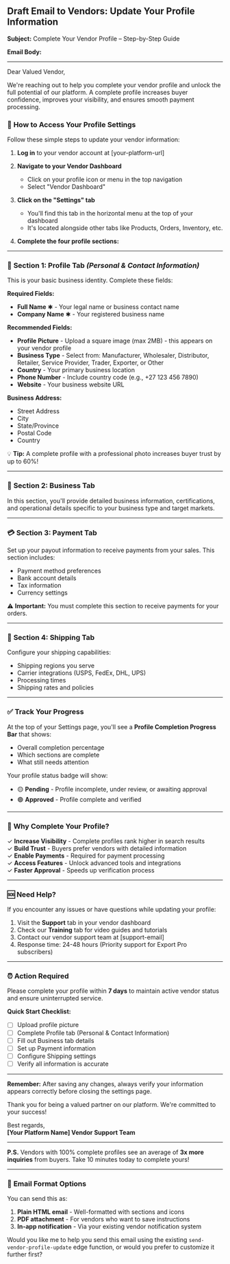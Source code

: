 ## Draft Email to Vendors: Update Your Profile Information

**Subject:** Complete Your Vendor Profile – Step-by-Step Guide

**Email Body:**

---

Dear Valued Vendor,

We're reaching out to help you complete your vendor profile and unlock the full potential of our platform. A complete profile increases buyer confidence, improves your visibility, and ensures smooth payment processing.

### 📍 **How to Access Your Profile Settings**

Follow these simple steps to update your vendor information:

1. **Log in** to your vendor account at [your-platform-url]

2. **Navigate to your Vendor Dashboard** 
   - Click on your profile icon or menu in the top navigation
   - Select "Vendor Dashboard"

3. **Click on the "Settings" tab**
   - You'll find this tab in the horizontal menu at the top of your dashboard
   - It's located alongside other tabs like Products, Orders, Inventory, etc.

4. **Complete the four profile sections:**

---

### 📝 **Section 1: Profile Tab** *(Personal & Contact Information)*

This is your basic business identity. Complete these fields:

**Required Fields:**
- **Full Name** ✱ - Your legal name or business contact name
- **Company Name** ✱ - Your registered business name

**Recommended Fields:**
- **Profile Picture** - Upload a square image (max 2MB) - this appears on your vendor profile
- **Business Type** - Select from: Manufacturer, Wholesaler, Distributor, Retailer, Service Provider, Trader, Exporter, or Other
- **Country** - Your primary business location
- **Phone Number** - Include country code (e.g., +27 123 456 7890)
- **Website** - Your business website URL

**Business Address:**
- Street Address
- City
- State/Province
- Postal Code
- Country

💡 **Tip:** A complete profile with a professional photo increases buyer trust by up to 60%!

---

### 🏢 **Section 2: Business Tab**

In this section, you'll provide detailed business information, certifications, and operational details specific to your business type and target markets.

---

### 💳 **Section 3: Payment Tab**

Set up your payout information to receive payments from your sales. This section includes:
- Payment method preferences
- Bank account details
- Tax information
- Currency settings

⚠️ **Important:** You must complete this section to receive payments for your orders.

---

### 🚚 **Section 4: Shipping Tab**

Configure your shipping capabilities:
- Shipping regions you serve
- Carrier integrations (USPS, FedEx, DHL, UPS)
- Processing times
- Shipping rates and policies

---

### ✅ **Track Your Progress**

At the top of your Settings page, you'll see a **Profile Completion Progress Bar** that shows:
- Overall completion percentage
- Which sections are complete
- What still needs attention

Your profile status badge will show:
- 🟡 **Pending** - Profile incomplete, under review, or awaiting approval
- 🟢 **Approved** - Profile complete and verified

---

### 🎯 **Why Complete Your Profile?**

✓ **Increase Visibility** - Complete profiles rank higher in search results  
✓ **Build Trust** - Buyers prefer vendors with detailed information  
✓ **Enable Payments** - Required for payment processing  
✓ **Access Features** - Unlock advanced tools and integrations  
✓ **Faster Approval** - Speeds up verification process  

---

### 🆘 **Need Help?**

If you encounter any issues or have questions while updating your profile:

1. Visit the **Support** tab in your vendor dashboard
2. Check our **Training** tab for video guides and tutorials
3. Contact our vendor support team at [support-email]
4. Response time: 24-48 hours (Priority support for Export Pro subscribers)

---

### ⏰ **Action Required**

Please complete your profile within **7 days** to maintain active vendor status and ensure uninterrupted service.

**Quick Start Checklist:**
- [ ] Upload profile picture
- [ ] Complete Profile tab (Personal & Contact Information)
- [ ] Fill out Business tab details
- [ ] Set up Payment information
- [ ] Configure Shipping settings
- [ ] Verify all information is accurate

---

**Remember:** After saving any changes, always verify your information appears correctly before closing the settings page.

Thank you for being a valued partner on our platform. We're committed to your success!

Best regards,  
**[Your Platform Name] Vendor Support Team**

---

**P.S.** Vendors with 100% complete profiles see an average of **3x more inquiries** from buyers. Take 10 minutes today to complete yours!

---

### 📧 **Email Format Options**

You can send this as:
1. **Plain HTML email** - Well-formatted with sections and icons
2. **PDF attachment** - For vendors who want to save instructions
3. **In-app notification** - Via your existing vendor notification system

Would you like me to help you send this email using the existing `send-vendor-profile-update` edge function, or would you prefer to customize it further first?
